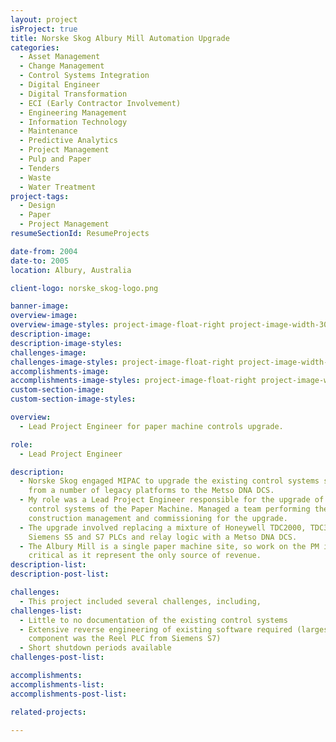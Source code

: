 ```yaml
---
layout: project
isProject: true
title: Norske Skog Albury Mill Automation Upgrade
categories:
  - Asset Management
  - Change Management
  - Control Systems Integration
  - Digital Engineer
  - Digital Transformation
  - ECI (Early Contractor Involvement)
  - Engineering Management
  - Information Technology
  - Maintenance
  - Predictive Analytics
  - Project Management
  - Pulp and Paper
  - Tenders
  - Waste
  - Water Treatment
project-tags:
  - Design
  - Paper
  - Project Management
resumeSectionId: ResumeProjects

date-from: 2004
date-to: 2005
location: Albury, Australia

client-logo: norske_skog-logo.png

banner-image:
overview-image:
overview-image-styles: project-image-float-right project-image-width-30
description-image:
description-image-styles:
challenges-image:
challenges-image-styles: project-image-float-right project-image-width-40
accomplishments-image:
accomplishments-image-styles: project-image-float-right project-image-width-40
custom-section-image:
custom-section-image-styles:

overview:
  - Lead Project Engineer for paper machine controls upgrade.

role:
  - Lead Project Engineer

description:
  - Norske Skog engaged MIPAC to upgrade the existing control systems site wide
    from a number of legacy platforms to the Metso DNA DCS.
  - My role was a Lead Project Engineer responsible for the upgrade of the
    control systems of the Paper Machine. Managed a team performing the design,
    construction management and commissioning for the upgrade.
  - The upgrade involved replacing a mixture of Honeywell TDC2000, TDC3000,
    Siemens S5 and S7 PLCs and relay logic with a Metso DNA DCS.
  - The Albury Mill is a single paper machine site, so work on the PM is
    critical as it represent the only source of revenue.
description-list:
description-post-list:

challenges:
  - This project included several challenges, including,
challenges-list:    
  - Little to no documentation of the existing control systems
  - Extensive reverse engineering of existing software required (largest
    component was the Reel PLC from Siemens S7)
  - Short shutdown periods available
challenges-post-list:    

accomplishments:
accomplishments-list:    
accomplishments-post-list:    

related-projects:

---
```

